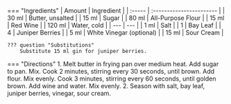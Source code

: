 === "Ingredients"
    | Amount | Ingredient               |
    | :----- | :----------------------- |
    | 30 ml  | Butter, unsalted         |
    | 15 ml  | Sugar                    |
    | 80 ml  | All-Purpose Flour        |
    | 15 ml  | Red Wine                 |
    | 120 ml | Water, cold              |
    | ---    | ---                      |
    | 1 ml   | Salt                     |
    | 1      | Bay Leaf                 |
    | 4      | Juniper Berries          |
    | 5 ml   | White Vinegar (optional) |
    | 15 ml  | Sour Cream               |

    ??? question "Substitutions"
        Substitute 15 ml gin for juniper berries.

=== "Directions"
    1. Melt butter in frying pan over medium heat. Add sugar to pan. Mix. Cook 2 minutes, stirring every 30 seconds, until brown. Add flour. Mix evenly. Cook 3 minutes, stirring every 60 seconds, until golden brown. Add wine and water. Mix evenly.
    2. Season with salt, bay leaf, juniper berries, vinegar, sour cream.
